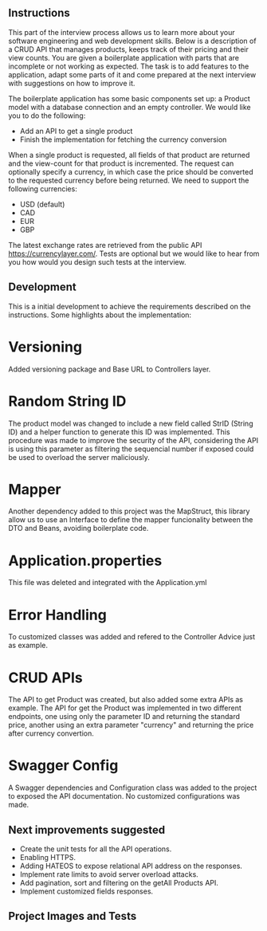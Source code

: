 ## Instructions

This part of the interview process allows us to learn more about your software engineering and web development skills. Below is a description of a CRUD API that manages products, keeps track of their pricing and their view counts. You are given a boilerplate application with parts that are incomplete or not working as expected. The task is to add features to the application, adapt some parts of it and come prepared at the next interview with suggestions on how to improve it.

The boilerplate application has some basic components set up: a Product model with a database connection and an empty controller. We would like you to do the following:
- Add an API to get a single product
- Finish the implementation for fetching the currency conversion

When a single product is requested, all fields of that product are returned and the view-count for that product is incremented. The request can optionally specify a currency, in which case the price should be converted to the requested currency before being returned. We need to support the following currencies:
*	USD (default)
*	CAD
*	EUR
*	GBP

The latest exchange rates are retrieved from the public API https://currencylayer.com/. Tests are optional but we would like to hear from you how would you design such tests at the interview.

## Development

This is a initial development to achieve the requirements described on the instructions.
Some highlights about the implementation:
# Versioning
Added versioning package and Base URL to Controllers layer.
# Random String ID
The product model was changed to include a new field called StrID (String ID) and a helper function to generate this ID was implemented.
This procedure was made to improve the security of the API, considering the API is using this parameter as filtering the sequencial number if exposed could be used to overload the server maliciously.
# Mapper
Another dependency added to this project was the MapStruct, this library allow us to use an Interface to define the mapper funcionality between the DTO and Beans, avoiding boilerplate code.
# Application.properties
This file was deleted and integrated with the Application.yml
# Error Handling
To customized classes was added and refered to the Controller Advice just as example.
# CRUD APIs
The API to get Product was created, but also added some extra APIs as example.
The API for get the Product was implemented in two different endpoints, one using only the parameter ID and returning the standard price, another using an extra parameter "currency" and returning the price after currency convertion.
# Swagger Config
A Swagger dependencies and Configuration class was added to the project to exposed the API documentation.
No customized configurations was made.

## Next improvements suggested
- Create the unit tests for all the API operations.
- Enabling HTTPS.
- Adding HATEOS to expose relational API address on the responses.
- Implement rate limits to avoid server overload attacks.
- Add pagination, sort and filtering on the getAll Products API.
- Implement customized fields responses.

## Project Images and Tests

